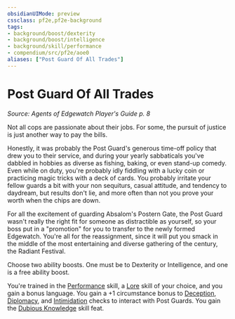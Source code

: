 ```yaml
---
obsidianUIMode: preview
cssclass: pf2e,pf2e-background
tags:
- background/boost/dexterity
- background/boost/intelligence
- background/skill/performance
- compendium/src/pf2e/aoe0
aliases: ["Post Guard Of All Trades"]
---
```

# Post Guard Of All Trades
*Source: Agents of Edgewatch Player's Guide p. 8*  

Not all cops are passionate about their jobs. For some, the pursuit of justice is just another way to pay the bills.

Honestly, it was probably the Post Guard's generous time-off policy that drew you to their service, and during your yearly sabbaticals you've dabbled in hobbies as diverse as fishing, baking, or even stand-up comedy. Even while on duty, you're probably idly fiddling with a lucky coin or practicing magic tricks with a deck of cards. You probably irritate your fellow guards a bit with your non sequiturs, casual attitude, and tendency to daydream, but results don't lie, and more often than not you prove your worth when the chips are down.

For all the excitement of guarding Absalom's Postern Gate, the Post Guard wasn't really the right fit for someone as distractible as yourself, so your boss put in a "promotion" for you to transfer to the newly formed Edgewatch. You're all for the reassignment, since it will put you smack in the middle of the most entertaining and diverse gathering of the century, the Radiant Festival.

Choose two ability boosts. One must be to Dexterity or Intelligence, and one is a free ability boost.

You're trained in the [Performance](skills.md#Performance) skill, a [Lore](skills.md#Lore) skill of your choice, and you gain a bonus language. You gain a +1 circumstance bonus to [Deception](skills.md#Deception), [Diplomacy](skills.md#Diplomacy), and [Intimidation](skills.md#Intimidation) checks to interact with Post Guards. You gain the [Dubious Knowledge](dubious-knowledge.md) skill feat.